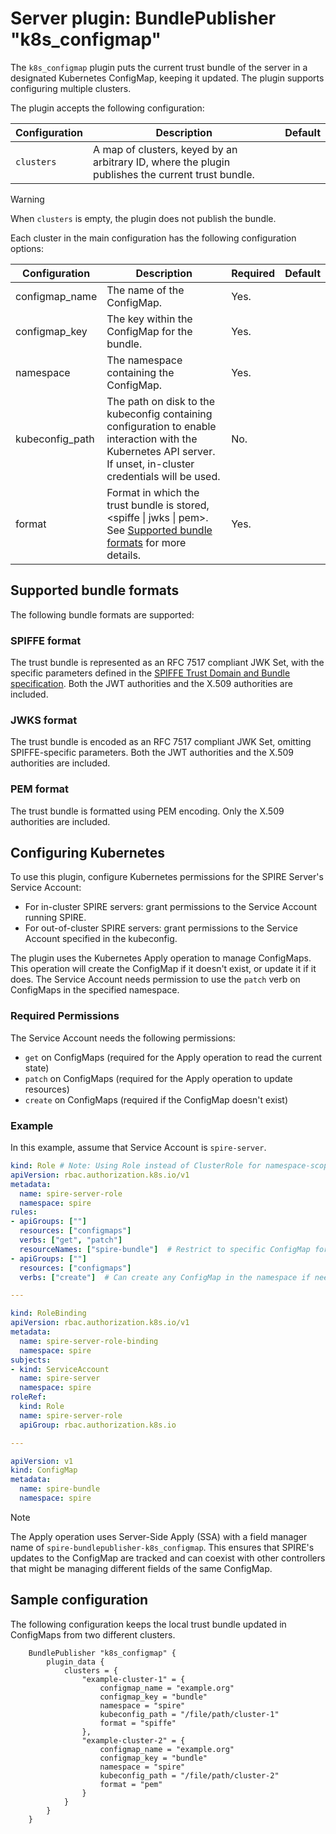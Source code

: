 # Server plugin: BundlePublisher "k8s_configmap"

The `k8s_configmap` plugin puts the current trust bundle of the server in a designated
Kubernetes ConfigMap, keeping it updated. The plugin supports configuring multiple clusters.

The plugin accepts the following configuration:

| Configuration | Description                                                                                       | Default |
|---------------|---------------------------------------------------------------------------------------------------|---------|
| `clusters`    | A map of clusters, keyed by an arbitrary ID, where the plugin publishes the current trust bundle. |         |

> [!WARNING]
> When `clusters` is empty, the plugin does not publish the bundle.

Each cluster in the main configuration has the following configuration options:

| Configuration   | Description                                                                                                                                                                                            | Required | Default |
|-----------------|--------------------------------------------------------------------------------------------------------------------------------------------------------------------------------------------------------|----------|---------|
| configmap_name  | The name of the ConfigMap.                                                                                                                                                                             | Yes.     |         |
| configmap_key   | The key within the ConfigMap for the bundle.                                                                                                                                                           | Yes.     |         |
| namespace       | The namespace containing the ConfigMap.                                                                                                                                                                | Yes.     |         |
| kubeconfig_path | The path on disk to the kubeconfig containing configuration to enable interaction with the Kubernetes API server. If unset, in-cluster credentials will be used.                                       | No.      |         |
| format          | Format in which the trust bundle is stored, &lt;spiffe &vert; jwks &vert; pem&gt;. See [Supported bundle formats](#supported-bundle-formats) for more details.                                         | Yes.     |         |

## Supported bundle formats

The following bundle formats are supported:

### SPIFFE format

The trust bundle is represented as an RFC 7517 compliant JWK Set, with the specific parameters defined in the [SPIFFE Trust Domain and Bundle specification](https://github.com/spiffe/spiffe/blob/main/standards/SPIFFE_Trust_Domain_and_Bundle.md#4-spiffe-bundle-format). Both the JWT authorities and the X.509 authorities are included.

### JWKS format

The trust bundle is encoded as an RFC 7517 compliant JWK Set, omitting SPIFFE-specific parameters. Both the JWT authorities and the X.509 authorities are included.

### PEM format

The trust bundle is formatted using PEM encoding. Only the X.509 authorities are included.

## Configuring Kubernetes

To use this plugin, configure Kubernetes permissions for the SPIRE Server's Service Account:

- For in-cluster SPIRE servers: grant permissions to the Service Account running SPIRE.
- For out-of-cluster SPIRE servers: grant permissions to the Service Account specified in the kubeconfig.

The plugin uses the Kubernetes Apply operation to manage ConfigMaps. This operation will create the ConfigMap if it doesn't exist, or update it if it does. The Service Account needs permission to use the `patch` verb on ConfigMaps in the specified namespace.

### Required Permissions

The Service Account needs the following permissions:

- `get` on ConfigMaps (required for the Apply operation to read the current state)
- `patch` on ConfigMaps (required for the Apply operation to update resources)
- `create` on ConfigMaps (required if the ConfigMap doesn't exist)

### Example

In this example, assume that Service Account is `spire-server`.

```yaml
kind: Role # Note: Using Role instead of ClusterRole for namespace-scoped permissions
apiVersion: rbac.authorization.k8s.io/v1
metadata:
  name: spire-server-role
  namespace: spire
rules:
- apiGroups: [""]
  resources: ["configmaps"]
  verbs: ["get", "patch"]
  resourceNames: ["spire-bundle"]  # Restrict to specific ConfigMap for get and patch operations
- apiGroups: [""]
  resources: ["configmaps"]
  verbs: ["create"]  # Can create any ConfigMap in the namespace if needed

---

kind: RoleBinding
apiVersion: rbac.authorization.k8s.io/v1
metadata:
  name: spire-server-role-binding
  namespace: spire
subjects:
- kind: ServiceAccount
  name: spire-server
  namespace: spire
roleRef:
  kind: Role
  name: spire-server-role
  apiGroup: rbac.authorization.k8s.io

---

apiVersion: v1
kind: ConfigMap
metadata:
  name: spire-bundle
  namespace: spire
```

> [!NOTE]
> The Apply operation uses Server-Side Apply (SSA) with a field manager name of `spire-bundlepublisher-k8s_configmap`. This ensures that SPIRE's updates to the ConfigMap are tracked and can coexist with other controllers that might be managing different fields of the same ConfigMap.

## Sample configuration

The following configuration keeps the local trust bundle updated in ConfigMaps from two different clusters.

```hcl
    BundlePublisher "k8s_configmap" {
        plugin_data {
            clusters = {
                "example-cluster-1" = {
                    configmap_name = "example.org"
                    configmap_key = "bundle"
                    namespace = "spire"
                    kubeconfig_path = "/file/path/cluster-1"
                    format = "spiffe"
                },
                "example-cluster-2" = {
                    configmap_name = "example.org"
                    configmap_key = "bundle"
                    namespace = "spire"
                    kubeconfig_path = "/file/path/cluster-2"
                    format = "pem"
                }
            }
        }
    }
```
